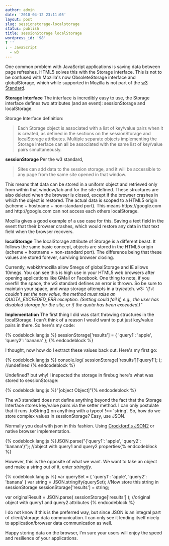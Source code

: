 ```yaml
---
author: admin
date: '2010-04-12 23:11:05'
layout: post
slug: sessionstorage-localstorage
status: publish
title: sessionStorage localStorage
wordpress_id: '98'
? ''
: - JavaScript
  - w3
---
```


One common problem with JavaScript applications is saving data between page refreshes.  HTML5 solves this with the Storage interface.  This is not to be confused with Mozilla's now ObsoleteStorage interface and globalStorage, which while supported in Mozilla is not part of the <a href="http://www.w3.org/TR/webstorage/#contents">w3 Standard</a>.

<strong>Storage Interface</strong>
The interface is incredibly easy to use, the Storage interface defines two attributes (and an event): sessionStorage and localStorage.

Storage Interface definition:
<blockquote>Each Storage object is associated with a list of key/value pairs when it is created, as defined in the sections on the sessionStorage and localStorage attributes. Multiple separate objects implementing the Storage interface can all be associated with the same list of key/value pairs simultaneously.</blockquote>
<strong>sessionStorage</strong>
Per the w3 standard,
<blockquote>Sites can add data to the session storage, and it will be accessible to any page from the same site opened in that window.</blockquote>
This means that data can be stored in a uniform object and retrieved only from within that window/tab and for the site defined.  These structures are also deleted when the browser is closed, except if the browser crashes in which the object is restored.  The actual data is scoped to a HTML5 origin (scheme + hostname + non-standard port).  This means https://google.com and http://google.com can not access each others localStorage.

Mozilla gives a good example of a use case for this.  Saving a text field in the event that their browser crashes, which would restore any data in that text field when the browser recovers.

<strong>localStorage</strong>
The localStorage attribute of Storage is a different beast.  It follows the same basic concept, objects are stored in the HTML5 origin (scheme + hostname + non-standard port).  The difference being that these values are stored forever, surviving browser closing.

Currently, webkit/mozilla allow 5megs of globalStorage and IE allows 10megs.  You can see this is high use in your HTML5 web browsers after opening applications like GMail or Facebook.  One thing to note, if you overfill the space, the w3 standard defines an error is thrown.  So be sure to maintain your space, and wrap storage attempts in a try/catch. w3: <em>"If it couldn't set the new value, the method must raise an QUOTA_EXCEEDED_ERR exception. (Setting could fail if, e.g., the user has disabled storage for the site, or if the quota has been exceeded.)"</em>

<strong>Implementation</strong>
The first thing I did was start throwing structures in the localStorage.  I can't think of a reason I would want to put just key/value pairs in there.  So here's my code:

{% codeblock lang:js %}
sessionStorage['results'] = {
  'query1': 'apple',
  'query2': 'banana'
};
{% endcodeblock %}

I thought, now how do I extract these values back out.  Here's my first go:

{% codeblock lang:js %}
console.log( sessionStorage['results']['query1']; ); //undefined
{% endcodeblock %}

Undefined? but why!  I inspected the storage in firebug here's what was stored to sessionStorage:

{% codeblock lang:js %}"[object Object]"{% endcodeblock %}

The w3 standard does not define anything beyond the fact that the Storage Interface stores key/value pairs via the setter method.  I can only postulate that it runs .toString() on anything with a typeof !== 'string'.  So, how do we store complex values in sessionStorage?  Easy, use JSON.

Normally you deal with json in this fashion.  Using <a href="http://www.json.org/js.html">Crockford's JSON2</a> or native browser implementation.

{% codeblock lang:js %}JSON.parse("{'query1': 'apple', 'query2': 'banana'}");  //object with query1 and query2 properties{% endcodeblock %}

However, this is the opposite of what we want.  We want to take an object and make a string out of it, enter <em>stringify</em>.

{% codeblock lang:js %}
var querySet = {
  'query1': 'apple',
  'query2': 'banana'
}
var string = JSON.stringify(querySet);
//Now store this string in sessionStorage
sessionStorage['results'] = string;

var originalResult = JSON.parse( sessionStorage['results'] ); //original object with query1 and query2 attributes
{% endcodeblock %}

I do not know if this is the preferred way, but since JSON is an integral part of client/storage data communication.  I can only see it lending itself nicely to application/browser data communication as well.

Happy storing data on the browser, I'm sure your users will enjoy the speed and resilience of your applications.
